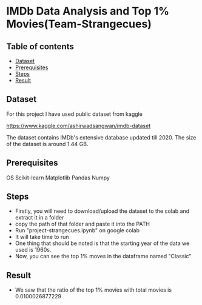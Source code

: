 # IMDb Data Analysis and Top 1% Movies(Team-Strangecues)

## Table of contents
* [Dataset](#dataset)
* [Prerequisites](#prerequisites)
* [Steps](#steps)
* [Result](#result)


## Dataset
For this project I have used public dataset from kaggle

https://www.kaggle.com/ashirwadsangwan/imdb-dataset

The dataset contains IMDb's extensive database updated till 2020. The size of the dataset is around 1.44 GB.

## Prerequisites
OS
Scikit-learn
Matplotlib
Pandas
Numpy

## Steps
* Firstly, you will need to download/upload the dataset to the colab and extract it in a folder
* copy the path of that folder and paste it into the PATH
* Run "project-strangecues.ipynb" on google colab
* It will take time to run
* One thing that should be noted is that the starting year of the data we used is 1960s.
* Now, you can see the top 1% moves in the dataframe named "Classic"

## Result
* We saw that the ratio of the top 1% movies with total movies is 0.0100026877229 
